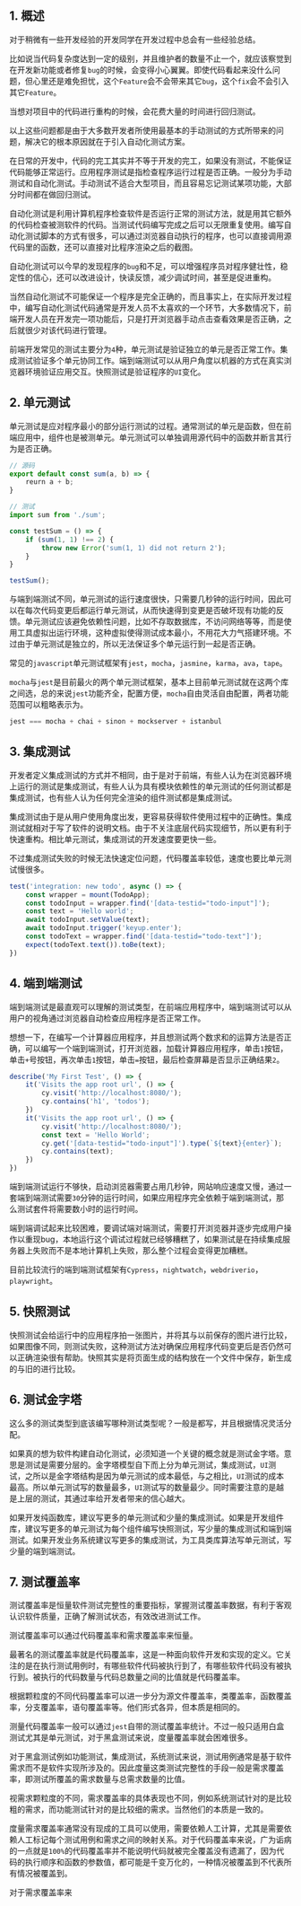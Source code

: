 ## 1. 概述

对于稍微有一些开发经验的开发同学在开发过程中总会有一些经验总结。

比如说当代码复杂度达到一定的级别，并且维护者的数量不止一个，就应该察觉到在开发新功能或者修复```bug```的时候，会变得小心翼翼。即使代码看起来没什么问题，但心里还是难免担忧，这个```Feature```会不会带来其它```bug```，这个```fix```会不会引入其它```Feature```。

当想对项目中的代码进行重构的时候，会花费大量的时间进行回归测试。

以上这些问题都是由于大多数开发者所使用最基本的手动测试的方式所带来的问题，解决它的根本原因就在于引入自动化测试方案。

在日常的开发中，代码的完工其实并不等于开发的完工，如果没有测试，不能保证代码能够正常运行。应用程序测试是指检查程序运行过程是否正确。一般分为手动测试和自动化测试。手动测试不适合大型项目，而且容易忘记测试某项功能，大部分时间都在做回归测试。

自动化测试是利用计算机程序检查软件是否运行正常的测试方法，就是用其它额外的代码检查被测软件的代码。当测试代码编写完成之后可以无限重复使用。编写自动化测试脚本的方式有很多，可以通过浏览器自动执行的程序，也可以直接调用源代码里的函数，还可以直接对比程序渲染之后的截图。

自动化测试可以今早的发现程序的```bug```和不足，可以增强程序员对程序健壮性，稳定性的信心，还可以改进设计，快读反馈，减少调试时间，甚至是促进重构。

当然自动化测试不可能保证一个程序是完全正确的，而且事实上，在实际开发过程中，编写自动化测试代码通常是开发人员不太喜欢的一个环节，大多数情况下，前端开发人员在开发完一项功能后，只是打开浏览器手动点击查看效果是否正确，之后就很少对该代码进行管理。

前端开发常见的测试主要分为```4```种，单元测试是验证独立的单元是否正常工作。集成测试验证多个单元协同工作。端到端测试可以从用户角度以机器的方式在真实浏览器环境验证应用交互。快照测试是验证程序的```UI```变化。

## 2. 单元测试

单元测试是应对程序最小的部分运行测试的过程。通常测试的单元是函数，但在前端应用中，组件也是被测单元。单元测试可以单独调用源代码中的函数并断言其行为是否正确。

```js
// 源码
export default const sum(a, b) => {
    reurn a + b;
}

// 测试
import sum from './sum';

const testSum = () => {
    if (sum(1, 1) !== 2) {
        throw new Error('sum(1, 1) did not return 2');
    }
}

testSum();
```

与端到端测试不同，单元测试的运行速度很快，只需要几秒钟的运行时间，因此可以在每次代码变更后都运行单元测试，从而快速得到变更是否破坏现有功能的反馈。单元测试应该避免依赖性问题，比如不存取数据库，不访问网络等等，而是使用工具虚拟出运行环境，这种虚拟使得测试成本最小，不用花大力气搭建环境。不过由于单元测试是独立的，所以无法保证多个单元运行到一起是否正确。

常见的```javascript```单元测试框架有```jest```，```mocha```，```jasmine```，```karma```，```ava```，```tape```。

```mocha```与```jest```是目前最火的两个单元测试框架，基本上目前单元测试就在这两个库之间选，总的来说```jest```功能齐全，配置方便，```mocha```自由灵活自由配置，两者功能范围可以粗略表示为。

```s
jest === mocha + chai + sinon + mockserver + istanbul
```

## 3. 集成测试

开发者定义集成测试的方式并不相同，由于是对于前端，有些人认为在浏览器环境上运行的测试是集成测试，有些人认为具有模块依赖性的单元测试的任何测试都是集成测试，也有些人认为任何完全渲染的组件测试都是集成测试。

集成测试由于是从用户使用角度出发，更容易获得软件使用过程中的正确性。集成测试就相对于写了软件的说明文档。由于不关注底层代码实现细节，所以更有利于快速重构。相比单元测试，集成测试的开发速度要更快一些。

不过集成测试失败的时候无法快速定位问题，代码覆盖率较低，速度也要比单元测试慢很多。

```js
test('integration: new todo', async () => {
    const wrapper = mount(TodoApp);
    const todoInput = wrapper.find('[data-testid="todo-input"]');
    const text = 'Hello world';
    await todoInput.setValue(text);
    await todoInput.trigger('keyup.enter');
    const todoText = wrapper.find('[data-testid="todo-text"]');
    expect(todoText.text()).toBe(text);
})
```

## 4. 端到端测试

端到端测试是最直观可以理解的测试类型，在前端应用程序中，端到端测试可以从用户的视角通过浏览器自动检查应用程序是否正常工作。

想想一下，在编写一个计算器应用程序，并且想测试两个数求和的运算方法是否正确，可以编写一个端到端测试，打开浏览器，加载计算器应用程序，单击```1```按钮，单击```+```号按钮，再次单击```1```按钮，单击```=```按钮，最后检查屏幕是否显示正确结果```2```。

```js
describe('My First Test', () => {
    it('Visits the app root url', () => {
        cy.visit('http://localhost:8080/');
        cy.contains('h1', 'todos');
    })
    it('Visits the app root url', () => {
        cy.visit('http://localhost:8080/');
        const text = 'Hello World';
        cy.get('[data-testid="todo-input"]').type(`${text}{enter}`);
        cy.contains(text);
    })
})
```

端到端测试运行不够快，启动浏览器需要占用几秒钟，网站响应速度又慢，通过一套端到端测试需要```30```分钟的运行时间，如果应用程序完全依赖于端到端测试，那么测试套件将需要数小时的运行时间。

端到端调试起来比较困难，要调试端对端测试，需要打开浏览器并逐步完成用户操作以重现bug，本地运行这个调试过程就已经够糟糕了，如果测试是在持续集成服务器上失败而不是本地计算机上失败，那么整个过程会变得更加糟糕。

目前比较流行的端到端测试框架有```Cypress```，```nightwatch```，```webdriverio```，```playwright```。

## 5. 快照测试

快照测试会给运行中的应用程序拍一张图片，并将其与以前保存的图片进行比较，如果图像不同，则测试失败，这种测试方法对确保应用程序代码变更后是否仍然可以正确渲染很有帮助。快照其实是将页面生成的结构放在一个文件中保存，新生成的与旧的进行比较。

## 6. 测试金字塔

这么多的测试类型到底该编写哪种测试类型呢？一般是都写，并且根据情况灵活分配。

如果真的想为软件构建自动化测试，必须知道一个关键的概念就是测试金字塔。意思是测试是需要分层的。金字塔模型自下而上分为单元测试，集成测试，```UI```测试，之所以是金字塔结构是因为单元测试的成本最低，与之相比，```UI```测试的成本最高。所以单元测试写的数量最多，```UI```测试写的数量最少。同时需要注意的是越是上层的测试，其通过率给开发者带来的信心越大。

如果开发纯函数库，建议写更多的单元测试和少量的集成测试。如果是开发组件库，建议写更多的单元测试为每个组件编写快照测试，写少量的集成测试和端到端测试。如果开发业务系统建议写更多的集成测试，为工具类库算法写单元测试，写少量的端到端测试。

## 7. 测试覆盖率

测试覆盖率是恒量软件测试完整性的重要指标，掌握测试覆盖率数据，有利于客观认识软件质量，正确了解测试状态，有效改进测试工作。

测试覆盖率可以通过代码覆盖率和需求覆盖率来恒量。

最著名的测试覆盖率就是代码覆盖率，这是一种面向软件开发和实现的定义。它关注的是在执行测试用例时，有哪些软件代码被执行到了，有哪些软件代码没有被执行到。被执行的代码数量与代码总数量之间的比值就是代码覆盖率。

根据颗粒度的不同代码覆盖率可以进一步分为源文件覆盖率，类覆盖率，函数覆盖率，分支覆盖率，语句覆盖率等。他们形式各异，但本质是相同的。

测量代码覆盖率一般可以通过```jest```自带的测试覆盖率统计。不过一般只适用白盒测试尤其是单元测试，对于黑盒测试来说，度量覆盖率就会困难很多。

对于黑盒测试例如功能测试，集成测试，系统测试来说，测试用例通常是基于软件需求而不是软件实现所涉及的。因此度量这类测试完整性的手段一般是需求覆盖率，即测试所覆盖的需求数量与总需求数量的比值。

视需求颗粒度的不同，需求覆盖率的具体表现也不同，例如系统测试针对的是比较粗的需求，而功能测试针对的是比较细的需求。当然他们的本质是一致的。

度量需求覆盖率通常没有现成的工具可以使用，需要依赖人工计算，尤其是需要依赖人工标记每个测试用例和需求之间的映射关系。对于代码覆盖率来说，广为诟病的一点就是```100%```的代码覆盖率并不能说明代码就被完全覆盖没有遗漏了，因为代码的执行顺序和函数的参数值，都可能是千变万化的，一种情况被覆盖到不代表所有情况被覆盖到。

对于需求覆盖率来